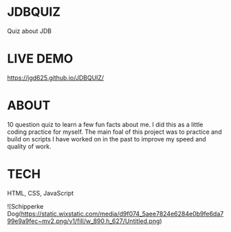 # JDBQUIZ
Quiz about JDB

# LIVE DEMO #
https://jgd625.github.io/JDBQUIZ/


# ABOUT #

10 question quiz to learn a few fun facts about me. I did this as a little coding practice for myself. The main foal of this project was to practice and build on scripts I have worked on in the past to improve my speed and quality of work.

# TECH #

HTML, CSS, JavaScript

![Schipperke Dog(https://static.wixstatic.com/media/d9f074_5aee7824e6284e0b9fe6da799e9a9fec~mv2.png/v1/fill/w_890,h_627/Untitled.png) 


